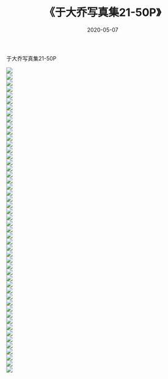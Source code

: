 ﻿---
layout: post
title:  《于大乔写真集21-50P》
date:   2020-05-07
img: http://pic.660000.xyz/1:/性感/2020/于大乔写真集21-50P/000.jpg
categories: [美女, 清纯, 唯美]
---

于大乔写真集21-50P

  ![](http://pic.660000.xyz/1:/性感/2020/于大乔写真集21-50P/001.jpg) <br> ![](http://pic.660000.xyz/1:/性感/2020/于大乔写真集21-50P/002.jpg) <br> ![](http://pic.660000.xyz/1:/性感/2020/于大乔写真集21-50P/003.jpg) <br> ![](http://pic.660000.xyz/1:/性感/2020/于大乔写真集21-50P/004.jpg) <br> ![](http://pic.660000.xyz/1:/性感/2020/于大乔写真集21-50P/005.jpg) <br> ![](http://pic.660000.xyz/1:/性感/2020/于大乔写真集21-50P/006.jpg) <br> ![](http://pic.660000.xyz/1:/性感/2020/于大乔写真集21-50P/007.jpg) <br> ![](http://pic.660000.xyz/1:/性感/2020/于大乔写真集21-50P/008.jpg) <br> ![](http://pic.660000.xyz/1:/性感/2020/于大乔写真集21-50P/009.jpg) <br> ![](http://pic.660000.xyz/1:/性感/2020/于大乔写真集21-50P/010.jpg) <br> ![](http://pic.660000.xyz/1:/性感/2020/于大乔写真集21-50P/011.jpg) <br> ![](http://pic.660000.xyz/1:/性感/2020/于大乔写真集21-50P/012.jpg) <br> ![](http://pic.660000.xyz/1:/性感/2020/于大乔写真集21-50P/013.jpg) <br> ![](http://pic.660000.xyz/1:/性感/2020/于大乔写真集21-50P/014.jpg) <br> ![](http://pic.660000.xyz/1:/性感/2020/于大乔写真集21-50P/015.jpg) <br> ![](http://pic.660000.xyz/1:/性感/2020/于大乔写真集21-50P/016.jpg) <br> ![](http://pic.660000.xyz/1:/性感/2020/于大乔写真集21-50P/017.jpg) <br> ![](http://pic.660000.xyz/1:/性感/2020/于大乔写真集21-50P/018.jpg) <br> ![](http://pic.660000.xyz/1:/性感/2020/于大乔写真集21-50P/019.jpg) <br> ![](http://pic.660000.xyz/1:/性感/2020/于大乔写真集21-50P/020.jpg) <br> ![](http://pic.660000.xyz/1:/性感/2020/于大乔写真集21-50P/021.jpg) <br> ![](http://pic.660000.xyz/1:/性感/2020/于大乔写真集21-50P/022.jpg) <br> ![](http://pic.660000.xyz/1:/性感/2020/于大乔写真集21-50P/023.jpg) <br> ![](http://pic.660000.xyz/1:/性感/2020/于大乔写真集21-50P/024.jpg) <br> ![](http://pic.660000.xyz/1:/性感/2020/于大乔写真集21-50P/025.jpg) <br> ![](http://pic.660000.xyz/1:/性感/2020/于大乔写真集21-50P/026.jpg) <br> ![](http://pic.660000.xyz/1:/性感/2020/于大乔写真集21-50P/027.jpg) <br> ![](http://pic.660000.xyz/1:/性感/2020/于大乔写真集21-50P/028.jpg) <br> ![](http://pic.660000.xyz/1:/性感/2020/于大乔写真集21-50P/029.jpg) <br> ![](http://pic.660000.xyz/1:/性感/2020/于大乔写真集21-50P/030.jpg) <br> ![](http://pic.660000.xyz/1:/性感/2020/于大乔写真集21-50P/031.jpg) <br> ![](http://pic.660000.xyz/1:/性感/2020/于大乔写真集21-50P/032.jpg) <br> ![](http://pic.660000.xyz/1:/性感/2020/于大乔写真集21-50P/033.jpg) <br> ![](http://pic.660000.xyz/1:/性感/2020/于大乔写真集21-50P/034.jpg) <br> ![](http://pic.660000.xyz/1:/性感/2020/于大乔写真集21-50P/035.jpg) <br> ![](http://pic.660000.xyz/1:/性感/2020/于大乔写真集21-50P/036.jpg) <br> ![](http://pic.660000.xyz/1:/性感/2020/于大乔写真集21-50P/037.jpg) <br> ![](http://pic.660000.xyz/1:/性感/2020/于大乔写真集21-50P/038.jpg) <br> ![](http://pic.660000.xyz/1:/性感/2020/于大乔写真集21-50P/039.jpg) <br> ![](http://pic.660000.xyz/1:/性感/2020/于大乔写真集21-50P/040.jpg) <br> ![](http://pic.660000.xyz/1:/性感/2020/于大乔写真集21-50P/041.jpg) <br> ![](http://pic.660000.xyz/1:/性感/2020/于大乔写真集21-50P/042.jpg) <br> ![](http://pic.660000.xyz/1:/性感/2020/于大乔写真集21-50P/043.jpg) <br> ![](http://pic.660000.xyz/1:/性感/2020/于大乔写真集21-50P/044.jpg) <br> ![](http://pic.660000.xyz/1:/性感/2020/于大乔写真集21-50P/045.jpg) <br> ![](http://pic.660000.xyz/1:/性感/2020/于大乔写真集21-50P/046.jpg) <br> ![](http://pic.660000.xyz/1:/性感/2020/于大乔写真集21-50P/047.jpg) <br> ![](http://pic.660000.xyz/1:/性感/2020/于大乔写真集21-50P/048.jpg) <br> ![](http://pic.660000.xyz/1:/性感/2020/于大乔写真集21-50P/049.jpg) <br> ![](http://pic.660000.xyz/1:/性感/2020/于大乔写真集21-50P/050.jpg) <br>